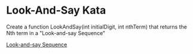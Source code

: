 # Look-And-Say Kata

Create a function LookAndSay(int initialDigit, int nthTerm) that returns
the Nth term in a "Look-and-say Sequence"

[Look-and-say Sequence](https://en.wikipedia.org/wiki/Look-and-say_sequence#targetText=1%2C%2011%2C%2021%2C%201211,groups%20of%20the%20same%20digit.)
